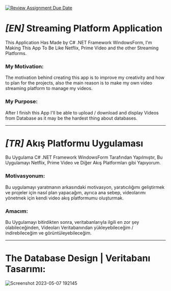 [![Review Assignment Due Date](https://classroom.github.com/assets/deadline-readme-button-24ddc0f5d75046c5622901739e7c5dd533143b0c8e959d652212380cedb1ea36.svg)](https://classroom.github.com/a/uelKf0-p)
# *[EN]* Streaming Platform Application
This Application Has Made by C# .NET Framework WindowsForm, I'm Making This App To Be Like Netflix, Prime Video and the other Streaming Platforms.

### My Motivation:
The motivation behind creating this app is to improve my creativity and how to plan for the projects, also the main reason is to make my own video streaming platform to manage my videos.

### My Purpose:
After I finish this App I'll be able to upload / download and display Videos from Database as it may be the hardest thing about databases.

___

# *[TR]* Akış Platformu Uygulaması
Bu Uygulama C# .NET Framework WindowsForm Tarafından Yapılmıştır, Bu Uygulamayı Netflix, Prime Video ve Diğer Akış Platformları gibi Yapıyorum.

### Motivasyonum:
Bu uygulamayı yaratmanın arkasındaki motivasyon, yaratıcılığımı geliştirmek ve projeler için nasıl plan yapacağım, ayrıca ana sebep, videolarımı yönetmek için kendi video akış platformumu oluşturmak.

### Amacım:
Bu Uygulamayı bitirdikten sonra, veritabanlarıyla ilgili en zor şey olabileceğinden, Videoları Veritabanından yükleyebileceğim / indirebileceğim ve görüntüleyebileceğim.

___

# The Database Design | Veritabanı Tasarımı:
![Screenshot 2023-05-07 192145](https://user-images.githubusercontent.com/81382692/236690497-049113af-43d4-488a-a739-52419d57fb96.png)
